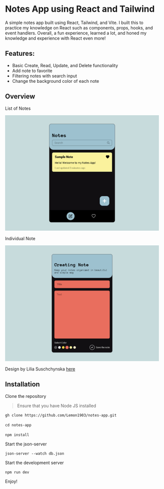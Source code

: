 # Notes App using React and Tailwind

A simple notes app built using React, Tailwind, and Vite. I built this to practice my knowledge on React such as components, props, hooks, and event handlers. Overall, a fun experience, learned a lot, and honed my knowledge and experience with React even more!

## Features:

- Basic Create, Read, Update, and Delete functionality
- Add note to favorite
- Filtering notes with search input
- Change the background color of each note

## Overview

List of Notes

![](./public/notes-list-preview.png)

Individual Note

![](./public/note-preview.png)

Design by Lilia Suschchynska [here](https://www.behance.net/gallery/167126077/Mobile-app-for-creating-notes-and-reminders?tracking_source=search_projects_recommended%7Cnotes+app+design)

## Installation

Clone the repository

> Ensure that you have Node JS installed

```
gh clone https://github.com/Lemon1903/notes-app.git

cd notes-app

npm install
```

Start the json-server

```
json-server --watch db.json
```

Start the development server

```
npm run dev
```

Enjoy!
